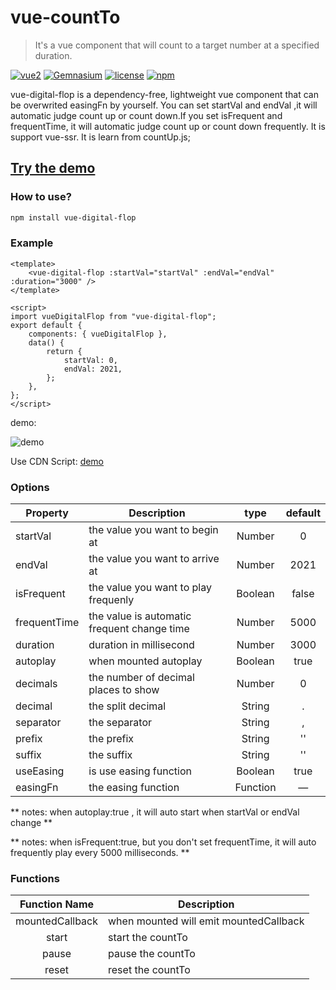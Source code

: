 # vue-countTo

> It's a vue component that will count to a target number at a specified duration.

[![vue2](https://img.shields.io/badge/vue-2.x-brightgreen.svg)](https://vuejs.org/)
[![Gemnasium](https://img.shields.io/gemnasium/mathiasbynens/he.svg)](https://github.com/sitonlotus/vue-digital-flop)
[![license](https://img.shields.io/github/license/mashape/apistatus.svg)](https://github.com/sitonlotus/vue-digital-flop)
[![npm](https://img.shields.io/npm/v/vue-count-to.svg)](https://www.npmjs.com/package/vue-digital-flop)

 <!-- [![npm](https://img.shields.io/npm/dm/vue-count-to.svg)](https://npmcharts.com/compare/vue-count-to) -->
 <!-- [![minified](https://badgen.net/bundlephobia/min/vue-count-to)](https://bundlephobia.com/result?p=vue-count-to) -->
 <!-- [![gzip](https://badgen.net/bundlephobia/minzip/vue-count-to)](https://bundlephobia.com/result?p=vue-count-to) -->

vue-digital-flop is a dependency-free, lightweight vue component that can be overwrited easingFn by yourself.
You can set startVal and endVal ,it will automatic judge count up or count down.If you set isFrequent and frequentTime, it will automatic judge count up or count down frequently.
It is support vue-ssr.
It is learn from countUp.js;

## [Try the demo](http://sitonlotus.github.io/digitalFlop/index.html)

### How to use?

```bash
npm install vue-digital-flop
```

### Example

```vue
<template>
	<vue-digital-flop :startVal="startVal" :endVal="endVal" :duration="3000" />
</template>

<script>
import vueDigitalFlop from "vue-digital-flop";
export default {
	components: { vueDigitalFlop },
	data() {
		return {
			startVal: 0,
			endVal: 2021,
		};
	},
};
</script>
```

demo:

![demo](https://github.com/sitonlotus/vue-countTo/blob/master/countDemo.gif)

Use CDN Script: [demo](https://github.com/sitonlotus/vue-digital-flop/blob/master/demo/index.html)

### Options

| Property     | Description                                 |   type   | default |
| ------------ | ------------------------------------------- | :------: | :-----: |
| startVal     | the value you want to begin at              |  Number  |    0    |
| endVal       | the value you want to arrive at             |  Number  |  2021   |
| isFrequent   | the value you want to play frequenly        | Boolean  |  false  |
| frequentTime | the value is automatic frequent change time |  Number  |  5000   |
| duration     | duration in millisecond                     |  Number  |  3000   |
| autoplay     | when mounted autoplay                       | Boolean  |  true   |
| decimals     | the number of decimal places to show        |  Number  |    0    |
| decimal      | the split decimal                           |  String  |    .    |
| separator    | the separator                               |  String  |    ,    |
| prefix       | the prefix                                  |  String  |   ''    |
| suffix       | the suffix                                  |  String  |   ''    |
| useEasing    | is use easing function                      | Boolean  |  true   |
| easingFn     | the easing function                         | Function |    —    |

** notes: when autoplay:true , it will auto start when startVal or endVal change **

** notes: when isFrequent:true, but you don't set frequentTime, it will auto frequently play every 5000 milliseconds. **

### Functions

|  Function Name  | Description                            |
| :-------------: | -------------------------------------- |
| mountedCallback | when mounted will emit mountedCallback |
|      start      | start the countTo                      |
|      pause      | pause the countTo                      |
|      reset      | reset the countTo                      |
